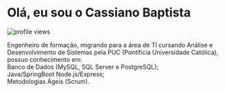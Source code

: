 <h1 align="left">Olá, eu sou o Cassiano Baptista </h1>
<p align="left"> <img src="https://komarev.com/ghpvc/?username=cassianobaptista&color=yellow" alt="profile views" /> </p>

Engenheiro de formação, migrando para a área de TI cursando Análise e Desenvolvimento de Sistemas pela PUC (Pontifícia Universidade Católica), possuo conhecimento em: <br>
Banco de Dados (MySQL, SQL Server e PostgreSQL); <br>
Java/SpringBoot
Node.js/Express; <br>
Metodologias Ágeis (Scrum).

<br>




